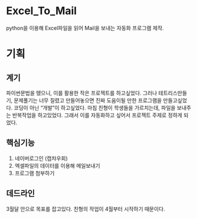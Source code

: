 # Excel_To_Mail
python을 이용해 Excel파일을 읽어 Mail을 보내는 자동화 프로그램 제작.

# 기획

## 계기
파이썬문법을 뗐으니, 이를 활용한 작은 프로젝트를 하고싶었다. 그러나 테트리스만들기, 문제풀기는 너무 질렸고 만들어놓으면 진짜 도움이될 만한 프로그램을 만들고싶었다. 코딩이 아닌 “개발”이 하고싶었다. 마침 친형이 학생들을 가르치는데, 파일을 보내주는 반복작업을 하고있었다. 그래서 이를 자동화하고 싶어서 프로젝트 주제로 정하게 되었다.

## 핵심기능
1. 네이버로그인 (캡챠우회)
2. 엑셀파일의 데이터를 이용해 메일보내기
3. 프로그램 첨부하기

## 데드라인
3월달 안으로 목표를 잡고있다. 친형의 작업이 4월부터 시작하기 때문이다.
